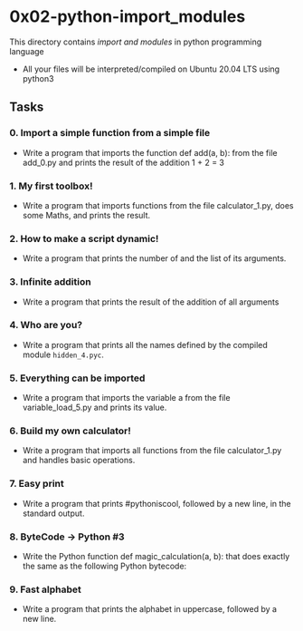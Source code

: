 # 0x02-python-import_modules
This directory contains *import and modules* in  python programming language
- All your files will be interpreted/compiled on Ubuntu 20.04 LTS using python3 

## Tasks
### 0. Import a simple function from a simple file
- Write a program that imports the function def add(a, b): from the file add_0.py and prints the result of the addition 1 + 2 = 3

### 1. My first toolbox!
- Write a program that imports functions from the file calculator_1.py, does some Maths, and prints the result.

### 2. How to make a script dynamic!
- Write a program that prints the number of and the list of its arguments.

### 3. Infinite addition
- Write a program that prints the result of the addition of all arguments

### 4. Who are you?
- Write a program that prints all the names defined by the compiled module ```hidden_4.pyc```.

### 5. Everything can be imported
- Write a program that imports the variable a from the file variable_load_5.py and prints its value.

### 6. Build my own calculator!
- Write a program that imports all functions from the file calculator_1.py and handles basic operations.

### 7. Easy print
- Write a program that prints #pythoniscool, followed by a new line, in the standard output.

### 8. ByteCode -> Python #3
- Write the Python function def magic_calculation(a, b): that does exactly the same as the following Python bytecode:

### 9. Fast alphabet
- Write a program that prints the alphabet in uppercase, followed by a new line.

